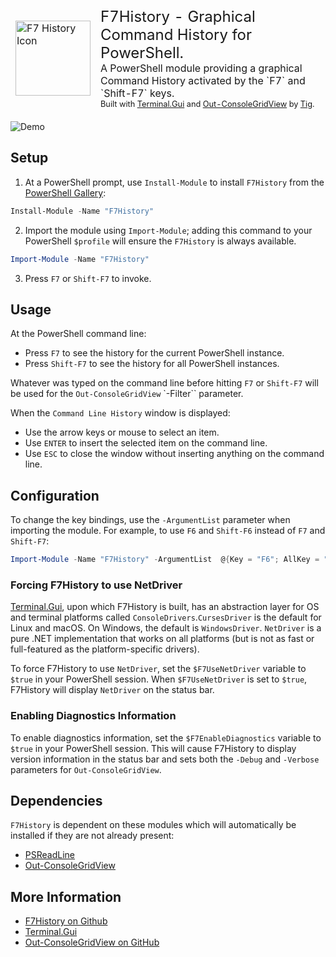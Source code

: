 <table >
  <tbody style="border: 0px">
    <tr style="border: 0px">
      <td rowspan="2" style="border: 0px">
        <img src="https://gui-cs.github.io/F7History/F7HistoryIcon.png"
          alt="F7 History Icon"
          width="120px"/>
      </td>
      <td style="border: 0px">
        <span style="vertical-align:top;font-size: 1.5em;">F7History - Graphical Command History for PowerShell.</span>
        <br/>
        <span style="font-size: 1em">A PowerShell module providing a graphical Command History activated by the `F7` and `Shift-F7` keys.</span>
        <br/>
        <span style="font-size: .8em">Built with <a href="https://github.com/gui-cs/Terminal.Gui">Terminal.Gui</a> and <a href="https://github.com/PowerShell/GraphicalTools">Out-ConsoleGridView</a> by <a href="https://github.com/tig">Tig</a>.</span>
      </td>
    </tr>
  </tbody>
</table>

![Demo](https://gui-cs.github.io/F7History/F7History.gif)

## Setup

1. At a PowerShell prompt, use `Install-Module` to install `F7History` from the [PowerShell Gallery](https://www.powershellgallery.com/packages/F7History/):

```ps1
Install-Module -Name "F7History"
```

2. Import the module using `Import-Module`; adding this command to your PowerShell `$profile` will ensure the `F7History` is always available.

```ps1
Import-Module -Name "F7History"
```

3. Press `F7` or `Shift-F7` to invoke.

## Usage 

At the PowerShell command line:

* Press `F7` to see the history for the current PowerShell instance.
* Press `Shift-F7` to see the history for all PowerShell instances.

Whatever was typed on the command line before hitting `F7` or `Shift-F7` will be used for the `Out-ConsoleGridView` `-Filter`` parameter.

When the `Command Line History` window is displayed:

* Use the arrow keys or mouse to select an item.
* Use `ENTER` to insert the selected item on the command line.
* Use `ESC` to close the window without inserting anything on the command line.

## Configuration

To change the key bindings, use the `-ArgumentList` parameter when importing the module. For example, to use `F6` and `Shift-F6` instead of `F7` and `Shift-F7`:

```ps1
Import-Module -Name "F7History" -ArgumentList  @{Key = "F6"; AllKey = "Shift-F6"}
```

### Forcing F7History to use NetDriver

[Terminal.Gui](https://github.com/gui-cs/Terminal.Gui), upon which F7History is built, has an abstraction layer for OS and terminal platforms called `ConsoleDrivers`.`CursesDriver` is the default for Linux and macOS. On Windows, the default is `WindowsDriver`. `NetDriver` is a pure .NET implementation that works on all platforms (but is not as fast or full-featured as the platform-specific drivers). 

To force F7History to use `NetDriver`, set the `$F7UseNetDriver` variable to `$true` in your PowerShell session. When `$F7UseNetDriver` is set to `$true`, F7History will display `NetDriver` on the status bar.

### Enabling Diagnostics Information

To enable diagnostics information, set the `$F7EnableDiagnostics` variable to `$true` in your PowerShell session. This will cause F7History to display version information in the status bar and sets both the `-Debug` and `-Verbose` parameters for `Out-ConsoleGridView`.

## Dependencies

`F7History` is dependent on these modules which will automatically be installed if they are not already present:

* [PSReadLine](https://www.powershellgallery.com/packages/PSReadLine)
* [Out-ConsoleGridView](https://www.powershellgallery.com/packages/Microsoft.PowerShell.ConsoleGuiTools)

## More Information

* [F7History on Github](https://github.com/gui-cs/F7History)
* [Terminal.Gui](https://github.com/gui-cs/Terminal.Gui)
* [Out-ConsoleGridView on GitHub](https://github.com/PowerShell/GraphicalTools)
